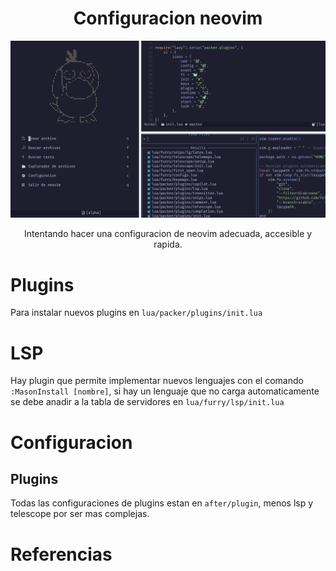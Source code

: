 <div align="center">
    <h1><strong>Configuracion neovim</strong></h1>
    <img title="screenshot" alt="system" src="./img.png">
    <p>Intentando hacer una configuracion de neovim adecuada, accesible y rapida.</p>
</div>

# Plugins
Para instalar nuevos plugins en `lua/packer/plugins/init.lua`

# LSP
Hay plugin que permite implementar nuevos lenguajes con el comando
`:MasonInstall [nombre]`, si hay un lenguaje que no carga automaticamente se debe anadir
a la tabla de servidores en `lua/furry/lsp/init.lua`

# Configuracion
## Plugins
Todas las configuraciones de plugins estan en `after/plugin`, menos lsp y telescope por ser mas complejas.

# Referencias
